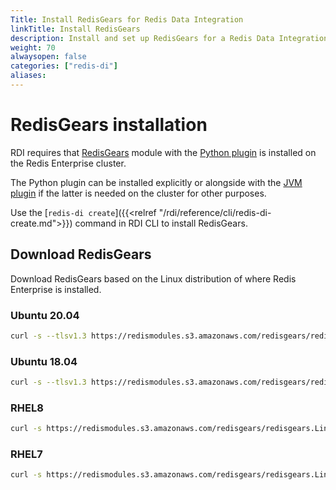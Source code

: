 ```yaml
---
Title: Install RedisGears for Redis Data Integration
linkTitle: Install RedisGears
description: Install and set up RedisGears for a Redis Data Integration deployment
weight: 70
alwaysopen: false
categories: ["redis-di"]
aliases:
---
```


# RedisGears installation

RDI requires that [RedisGears](https://redis.com/modules/redis-gears) module with the [Python plugin](https://docs.redis.com/latest/modules/redisgears/python/) is installed on the Redis Enterprise cluster.

The Python plugin can be installed explicitly or alongside with the [JVM plugin](https://docs.redis.com/latest/modules/redisgears/jvm/) if the latter is needed on the cluster for other purposes.

Use the [`redis-di create`]({{<relref "/rdi/reference/cli/redis-di-create.md">}}) command in RDI CLI to install RedisGears.

## Download RedisGears

Download RedisGears based on the Linux distribution of where Redis Enterprise is installed.

### Ubuntu 20.04

```bash
curl -s --tlsv1.3 https://redismodules.s3.amazonaws.com/redisgears/redisgears.Linux-ubuntu20.04-x86_64.{{<param rdi_redis_gears_version>}}-withdeps.zip -o /tmp/redis-gears.zip
```

### Ubuntu 18.04

```bash
curl -s --tlsv1.3 https://redismodules.s3.amazonaws.com/redisgears/redisgears.Linux-ubuntu18.04-x86_64.{{<param rdi_redis_gears_version>}}-withdeps.zip -o /tmp/redis-gears.zip
```

### RHEL8

```bash
curl -s https://redismodules.s3.amazonaws.com/redisgears/redisgears.Linux-rhel8-x86_64.{{<param rdi_redis_gears_version>}}-withdeps.zip -o /tmp/redis-gears.zip
```

### RHEL7

```bash
curl -s https://redismodules.s3.amazonaws.com/redisgears/redisgears.Linux-rhel7-x86_64.{{<param rdi_redis_gears_version>}}-withdeps.zip -o /tmp/redis-gears.zip
```
